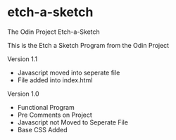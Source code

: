 # etch-a-sketch
The Odin Project Etch-a-Sketch

This is the Etch a Sketch Program from the Odin Project 

Version 1.1 
- Javascript moved into seperate file
- File added into index.html 

Version 1.0 
- Functional Program
- Pre Comments on Project
- Javascript not Moved to Seperate File
- Base CSS Added 
